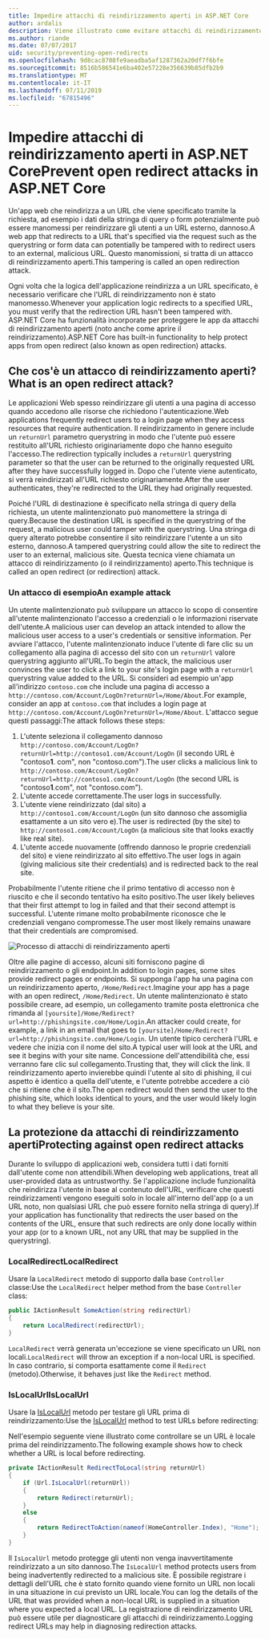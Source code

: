 ```yaml
---
title: Impedire attacchi di reindirizzamento aperti in ASP.NET Core
author: ardalis
description: Viene illustrato come evitare attacchi di reindirizzamento aperti di un'app ASP.NET Core
ms.author: riande
ms.date: 07/07/2017
uid: security/preventing-open-redirects
ms.openlocfilehash: 9d8cac8708fe9aeadba5af1287362a20df7f6bfe
ms.sourcegitcommit: 8516b586541e6ba402e57228e356639b85dfb2b9
ms.translationtype: MT
ms.contentlocale: it-IT
ms.lasthandoff: 07/11/2019
ms.locfileid: "67815496"
---
```

# <a name="prevent-open-redirect-attacks-in-aspnet-core"></a><span data-ttu-id="3403d-103">Impedire attacchi di reindirizzamento aperti in ASP.NET Core</span><span class="sxs-lookup"><span data-stu-id="3403d-103">Prevent open redirect attacks in ASP.NET Core</span></span>

<span data-ttu-id="3403d-104">Un'app web che reindirizza a un URL che viene specificato tramite la richiesta, ad esempio i dati della stringa di query o form potenzialmente può essere manomessi per reindirizzare gli utenti a un URL esterno, dannoso.</span><span class="sxs-lookup"><span data-stu-id="3403d-104">A web app that redirects to a URL that's specified via the request such as the querystring or form data can potentially be tampered with to redirect users to an external, malicious URL.</span></span> <span data-ttu-id="3403d-105">Questo manomissioni, si tratta di un attacco di reindirizzamento aperti.</span><span class="sxs-lookup"><span data-stu-id="3403d-105">This tampering is called an open redirection attack.</span></span>

<span data-ttu-id="3403d-106">Ogni volta che la logica dell'applicazione reindirizza a un URL specificato, è necessario verificare che l'URL di reindirizzamento non è stato manomesso.</span><span class="sxs-lookup"><span data-stu-id="3403d-106">Whenever your application logic redirects to a specified URL, you must verify that the redirection URL hasn't been tampered with.</span></span> <span data-ttu-id="3403d-107">ASP.NET Core ha funzionalità incorporate per proteggere le app da attacchi di reindirizzamento aperti (noto anche come aprire il reindirizzamento).</span><span class="sxs-lookup"><span data-stu-id="3403d-107">ASP.NET Core has built-in functionality to help protect apps from open redirect (also known as open redirection) attacks.</span></span>

## <a name="what-is-an-open-redirect-attack"></a><span data-ttu-id="3403d-108">Che cos'è un attacco di reindirizzamento aperti?</span><span class="sxs-lookup"><span data-stu-id="3403d-108">What is an open redirect attack?</span></span>

<span data-ttu-id="3403d-109">Le applicazioni Web spesso reindirizzare gli utenti a una pagina di accesso quando accedono alle risorse che richiedono l'autenticazione.</span><span class="sxs-lookup"><span data-stu-id="3403d-109">Web applications frequently redirect users to a login page when they access resources that require authentication.</span></span> <span data-ttu-id="3403d-110">Il reindirizzamento in genere include un `returnUrl` parametro querystring in modo che l'utente può essere restituito all'URL richiesto originariamente dopo che hanno eseguito l'accesso.</span><span class="sxs-lookup"><span data-stu-id="3403d-110">The redirection typically includes a `returnUrl` querystring parameter so that the user can be returned to the originally requested URL after they have successfully logged in.</span></span> <span data-ttu-id="3403d-111">Dopo che l'utente viene autenticato, si verrà reindirizzati all'URL richiesto originariamente.</span><span class="sxs-lookup"><span data-stu-id="3403d-111">After the user authenticates, they're redirected to the URL they had originally requested.</span></span>

<span data-ttu-id="3403d-112">Poiché l'URL di destinazione è specificato nella stringa di query della richiesta, un utente malintenzionato può manomettere la stringa di query.</span><span class="sxs-lookup"><span data-stu-id="3403d-112">Because the destination URL is specified in the querystring of the request, a malicious user could tamper with the querystring.</span></span> <span data-ttu-id="3403d-113">Una stringa di query alterato potrebbe consentire il sito reindirizzare l'utente a un sito esterno, dannoso.</span><span class="sxs-lookup"><span data-stu-id="3403d-113">A tampered querystring could allow the site to redirect the user to an external, malicious site.</span></span> <span data-ttu-id="3403d-114">Questa tecnica viene chiamata un attacco di reindirizzamento (o il reindirizzamento) aperto.</span><span class="sxs-lookup"><span data-stu-id="3403d-114">This technique is called an open redirect (or redirection) attack.</span></span>

### <a name="an-example-attack"></a><span data-ttu-id="3403d-115">Un attacco di esempio</span><span class="sxs-lookup"><span data-stu-id="3403d-115">An example attack</span></span>

<span data-ttu-id="3403d-116">Un utente malintenzionato può sviluppare un attacco lo scopo di consentire all'utente malintenzionato l'accesso a credenziali o le informazioni riservate dell'utente.</span><span class="sxs-lookup"><span data-stu-id="3403d-116">A malicious user can develop an attack intended to allow the malicious user access to a user's credentials or sensitive information.</span></span> <span data-ttu-id="3403d-117">Per avviare l'attacco, l'utente malintenzionato induce l'utente di fare clic su un collegamento alla pagina di accesso del sito con un `returnUrl` valore querystring aggiunto all'URL.</span><span class="sxs-lookup"><span data-stu-id="3403d-117">To begin the attack, the malicious user convinces the user to click a link to your site's login page with a `returnUrl` querystring value added to the URL.</span></span> <span data-ttu-id="3403d-118">Si consideri ad esempio un'app all'indirizzo `contoso.com` che include una pagina di accesso a `http://contoso.com/Account/LogOn?returnUrl=/Home/About`.</span><span class="sxs-lookup"><span data-stu-id="3403d-118">For example, consider an app at `contoso.com` that includes a login page at `http://contoso.com/Account/LogOn?returnUrl=/Home/About`.</span></span> <span data-ttu-id="3403d-119">L'attacco segue questi passaggi:</span><span class="sxs-lookup"><span data-stu-id="3403d-119">The attack follows these steps:</span></span>

1. <span data-ttu-id="3403d-120">L'utente seleziona il collegamento dannoso `http://contoso.com/Account/LogOn?returnUrl=http://contoso1.com/Account/LogOn` (il secondo URL è "contoso**1**. com", non "contoso.com").</span><span class="sxs-lookup"><span data-stu-id="3403d-120">The user clicks a malicious link to `http://contoso.com/Account/LogOn?returnUrl=http://contoso1.com/Account/LogOn` (the second URL is "contoso**1**.com", not "contoso.com").</span></span>
2. <span data-ttu-id="3403d-121">L'utente accede correttamente.</span><span class="sxs-lookup"><span data-stu-id="3403d-121">The user logs in successfully.</span></span>
3. <span data-ttu-id="3403d-122">L'utente viene reindirizzato (dal sito) a `http://contoso1.com/Account/LogOn` (un sito dannoso che assomiglia esattamente a un sito vero e).</span><span class="sxs-lookup"><span data-stu-id="3403d-122">The user is redirected (by the site) to `http://contoso1.com/Account/LogOn` (a malicious site that looks exactly like real site).</span></span>
4. <span data-ttu-id="3403d-123">L'utente accede nuovamente (offrendo dannoso le proprie credenziali del sito) e viene reindirizzato al sito effettivo.</span><span class="sxs-lookup"><span data-stu-id="3403d-123">The user logs in again (giving malicious site their credentials) and is redirected back to the real site.</span></span>

<span data-ttu-id="3403d-124">Probabilmente l'utente ritiene che il primo tentativo di accesso non è riuscito e che il secondo tentativo ha esito positivo.</span><span class="sxs-lookup"><span data-stu-id="3403d-124">The user likely believes that their first attempt to log in failed and that their second attempt is successful.</span></span> <span data-ttu-id="3403d-125">L'utente rimane molto probabilmente riconosce che le credenziali vengano compromesse.</span><span class="sxs-lookup"><span data-stu-id="3403d-125">The user most likely remains unaware that their credentials are compromised.</span></span>

![Processo di attacchi di reindirizzamento aperti](preventing-open-redirects/_static/open-redirection-attack-process.png)

<span data-ttu-id="3403d-127">Oltre alle pagine di accesso, alcuni siti forniscono pagine di reindirizzamento o gli endpoint.</span><span class="sxs-lookup"><span data-stu-id="3403d-127">In addition to login pages, some sites provide redirect pages or endpoints.</span></span> <span data-ttu-id="3403d-128">Si supponga l'app ha una pagina con un reindirizzamento aperto, `/Home/Redirect`.</span><span class="sxs-lookup"><span data-stu-id="3403d-128">Imagine your app has a page with an open redirect, `/Home/Redirect`.</span></span> <span data-ttu-id="3403d-129">Un utente malintenzionato è stato possibile creare, ad esempio, un collegamento tramite posta elettronica che rimanda al `[yoursite]/Home/Redirect?url=http://phishingsite.com/Home/Login`.</span><span class="sxs-lookup"><span data-stu-id="3403d-129">An attacker could create, for example, a link in an email that goes to `[yoursite]/Home/Redirect?url=http://phishingsite.com/Home/Login`.</span></span> <span data-ttu-id="3403d-130">Un utente tipico cercherà l'URL e vedere che inizia con il nome del sito.</span><span class="sxs-lookup"><span data-stu-id="3403d-130">A typical user will look at the URL and see it begins with your site name.</span></span> <span data-ttu-id="3403d-131">Concessione dell'attendibilità che, essi verranno fare clic sul collegamento.</span><span class="sxs-lookup"><span data-stu-id="3403d-131">Trusting that, they will click the link.</span></span> <span data-ttu-id="3403d-132">Il reindirizzamento aperto invierebbe quindi l'utente al sito di phishing, il cui aspetto è identico a quella dell'utente, e l'utente potrebbe accedere a ciò che si ritiene che è il sito.</span><span class="sxs-lookup"><span data-stu-id="3403d-132">The open redirect would then send the user to the phishing site, which looks identical to yours, and the user would likely login to what they believe is your site.</span></span>

## <a name="protecting-against-open-redirect-attacks"></a><span data-ttu-id="3403d-133">La protezione da attacchi di reindirizzamento aperti</span><span class="sxs-lookup"><span data-stu-id="3403d-133">Protecting against open redirect attacks</span></span>

<span data-ttu-id="3403d-134">Durante lo sviluppo di applicazioni web, considera tutti i dati forniti dall'utente come non attendibili.</span><span class="sxs-lookup"><span data-stu-id="3403d-134">When developing web applications, treat all user-provided data as untrustworthy.</span></span> <span data-ttu-id="3403d-135">Se l'applicazione include funzionalità che reindirizza l'utente in base al contenuto dell'URL, verificare che questi reindirizzamenti vengono eseguiti solo in locale all'interno dell'app (o a un URL noto, non qualsiasi URL che può essere fornito nella stringa di query).</span><span class="sxs-lookup"><span data-stu-id="3403d-135">If your application has functionality that redirects the user based on the contents of the URL,  ensure that such redirects are only done locally within your app (or to a known URL, not any URL that may be supplied in the querystring).</span></span>

### <a name="localredirect"></a><span data-ttu-id="3403d-136">LocalRedirect</span><span class="sxs-lookup"><span data-stu-id="3403d-136">LocalRedirect</span></span>

<span data-ttu-id="3403d-137">Usare la `LocalRedirect` metodo di supporto dalla base `Controller` classe:</span><span class="sxs-lookup"><span data-stu-id="3403d-137">Use the `LocalRedirect` helper method from the base `Controller` class:</span></span>

```csharp
public IActionResult SomeAction(string redirectUrl)
{
    return LocalRedirect(redirectUrl);
}
```

<span data-ttu-id="3403d-138">`LocalRedirect` verrà generata un'eccezione se viene specificato un URL non locali.</span><span class="sxs-lookup"><span data-stu-id="3403d-138">`LocalRedirect` will throw an exception if a non-local URL is specified.</span></span> <span data-ttu-id="3403d-139">In caso contrario, si comporta esattamente come il `Redirect` (metodo).</span><span class="sxs-lookup"><span data-stu-id="3403d-139">Otherwise, it behaves just like the `Redirect` method.</span></span>

### <a name="islocalurl"></a><span data-ttu-id="3403d-140">IsLocalUrl</span><span class="sxs-lookup"><span data-stu-id="3403d-140">IsLocalUrl</span></span>

<span data-ttu-id="3403d-141">Usare la [IsLocalUrl](/dotnet/api/Microsoft.AspNetCore.Mvc.IUrlHelper.islocalurl#Microsoft_AspNetCore_Mvc_IUrlHelper_IsLocalUrl_System_String_) metodo per testare gli URL prima di reindirizzamento:</span><span class="sxs-lookup"><span data-stu-id="3403d-141">Use the [IsLocalUrl](/dotnet/api/Microsoft.AspNetCore.Mvc.IUrlHelper.islocalurl#Microsoft_AspNetCore_Mvc_IUrlHelper_IsLocalUrl_System_String_) method to test URLs before redirecting:</span></span>

<span data-ttu-id="3403d-142">Nell'esempio seguente viene illustrato come controllare se un URL è locale prima del reindirizzamento.</span><span class="sxs-lookup"><span data-stu-id="3403d-142">The following example shows how to check whether a URL is local before redirecting.</span></span>

```csharp
private IActionResult RedirectToLocal(string returnUrl)
{
    if (Url.IsLocalUrl(returnUrl))
    {
        return Redirect(returnUrl);
    }
    else
    {
        return RedirectToAction(nameof(HomeController.Index), "Home");
    }
}
```

<span data-ttu-id="3403d-143">Il `IsLocalUrl` metodo protegge gli utenti non venga inavvertitamente reindirizzato a un sito dannoso.</span><span class="sxs-lookup"><span data-stu-id="3403d-143">The `IsLocalUrl` method protects users from being inadvertently redirected to a malicious site.</span></span> <span data-ttu-id="3403d-144">È possibile registrare i dettagli dell'URL che è stato fornito quando viene fornito un URL non locali in una situazione in cui previsto un URL locale.</span><span class="sxs-lookup"><span data-stu-id="3403d-144">You can log the details of the URL that was provided when a non-local URL is supplied in a situation where you expected a local URL.</span></span> <span data-ttu-id="3403d-145">La registrazione di reindirizzamento URL può essere utile per diagnosticare gli attacchi di reindirizzamento.</span><span class="sxs-lookup"><span data-stu-id="3403d-145">Logging redirect URLs may help in diagnosing redirection attacks.</span></span>
